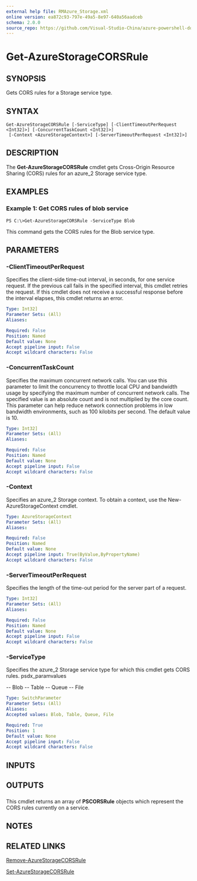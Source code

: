 ```yaml
---
external help file: RMAzure_Storage.xml
online version: ea872c93-797e-49a5-8e97-640a56aadceb
schema: 2.0.0
source_repo: https://github.com/Visual-Studio-China/azure-powershell-docs-int
---
```


# Get-AzureStorageCORSRule
## SYNOPSIS
Gets CORS rules for a Storage service type.

## SYNTAX

```
Get-AzureStorageCORSRule [-ServiceType] [-ClientTimeoutPerRequest <Int32]>] [-ConcurrentTaskCount <Int32]>]
 [-Context <AzureStorageContext>] [-ServerTimeoutPerRequest <Int32]>]
```

## DESCRIPTION
The **Get-AzureStorageCORSRule** cmdlet gets Cross-Origin Resource Sharing (CORS) rules for an azure_2 Storage service type.

## EXAMPLES

### Example 1: Get CORS rules of blob service
```
PS C:\>Get-AzureStorageCORSRule -ServiceType Blob
```

This command gets the CORS rules for the Blob service type.

## PARAMETERS

### -ClientTimeoutPerRequest
Specifies the client-side time-out interval, in seconds, for one service request.
If the previous call fails in the specified interval, this cmdlet retries the request.
If this cmdlet does not receive a successful response before the interval elapses, this cmdlet returns an error.

```yaml
Type: Int32]
Parameter Sets: (All)
Aliases: 

Required: False
Position: Named
Default value: None
Accept pipeline input: False
Accept wildcard characters: False
```

### -ConcurrentTaskCount
Specifies the maximum concurrent network calls.
You can use this parameter to limit the concurrency to throttle local CPU and bandwidth usage by specifying the maximum number of concurrent network calls.
The specified value is an absolute count and is not multiplied by the core count.
This parameter can help reduce network connection problems in low bandwidth environments, such as 100 kilobits per second.
The default value is 10.

```yaml
Type: Int32]
Parameter Sets: (All)
Aliases: 

Required: False
Position: Named
Default value: None
Accept pipeline input: False
Accept wildcard characters: False
```

### -Context
Specifies an azure_2 Storage context.
To obtain a context, use the New-AzureStorageContext cmdlet.

```yaml
Type: AzureStorageContext
Parameter Sets: (All)
Aliases: 

Required: False
Position: Named
Default value: None
Accept pipeline input: True(ByValue,ByPropertyName)
Accept wildcard characters: False
```

### -ServerTimeoutPerRequest
Specifies the length of the time-out period for the server part of a request.

```yaml
Type: Int32]
Parameter Sets: (All)
Aliases: 

Required: False
Position: Named
Default value: None
Accept pipeline input: False
Accept wildcard characters: False
```

### -ServiceType
Specifies the azure_2 Storage service type for which this cmdlet gets CORS rules.
psdx_paramvalues

-- Blob 
-- Table 
-- Queue 
-- File

```yaml
Type: SwitchParameter
Parameter Sets: (All)
Aliases: 
Accepted values: Blob, Table, Queue, File

Required: True
Position: 1
Default value: None
Accept pipeline input: False
Accept wildcard characters: False
```

## INPUTS

## OUTPUTS

### 
This cmdlet returns an array of **PSCORSRule** objects which represent the CORS rules currently on a service.

## NOTES

## RELATED LINKS

[Remove-AzureStorageCORSRule](ea872c93-797e-49a5-8e97-640a56aadceb)

[Set-AzureStorageCORSRule](fd109b34-042a-4157-b0c1-2cbf29894b52)

